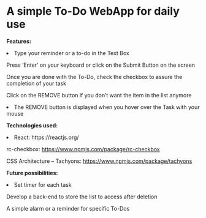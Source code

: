 <h1>A simple To-Do WebApp for daily use</h1>

<b>Features:</b>
<li>
Type your reminder or a to-do in the Text Box

Press ‘Enter’ on your keyboard or click on the Submit Button on the screen

Once you are done with the To-Do, check the checkbox to assure the completion of your task

Click on the REMOVE button if you don’t want the item in the list anymore
	<li>
		The REMOVE button is displayed when you hover over the Task with your mouse
	</li>
</li>

<b>Technologies used:</b>
<li>
React: https://reactjs.org/

rc-checkbox: https://www.npmjs.com/package/rc-checkbox

CSS Architecture – Tachyons: https://www.npmjs.com/package/tachyons
</li>

<b>Future possibilities:</b>
<li>
Set timer for each task

Develop a back-end to store the list to access after deletion

A simple alarm or a reminder for specific To-Dos
</li>

